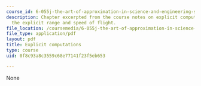 ```yaml
---
course_id: 6-055j-the-art-of-approximation-in-science-and-engineering-spring-2008
description: Chapter excerpted from the course notes on explicit computations, and
  the explicit range and speed of flight.
file_location: /coursemedia/6-055j-the-art-of-approximation-in-science-and-engineering-spring-2008/0f8c93a8c3559c68e77141f23f5eb653_mar19.pdf
file_type: application/pdf
layout: pdf
title: Explicit computations
type: course
uid: 0f8c93a8c3559c68e77141f23f5eb653

---
```

None